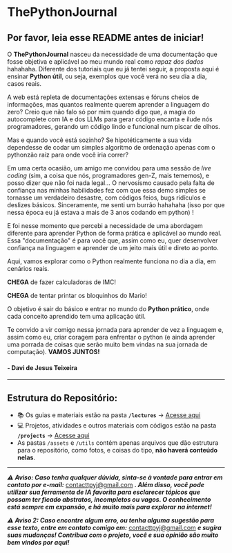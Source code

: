 # ThePythonJournal

## Por favor, leia esse README antes de iniciar!

O **ThePythonJournal** nasceu da necessidade de uma documentação que fosse objetiva e aplicável ao meu mundo real como *rapaz dos dados* hahahaha. Diferente dos tutoriais que eu já tentei seguir, a proposta aqui é ensinar **Python útil**, ou seja, exemplos que você verá no seu dia a dia, casos reais.

A web está repleta de documentações extensas e fóruns cheios de informações, mas quantos realmente querem aprender a linguagem do zero? Creio que não falo só por mim quando digo que, a magia do autocomplete com IA e dos LLMs para gerar código encanta e ilude nós programadores, gerando um código lindo e funcional num piscar de olhos.

Mas e quando você está sozinho? Se hipotéticamente a sua vida dependesse de codar um simples algoritmo de ordenação apenas com o pythonzão raíz para onde você iria correr?

Em uma certa ocasião, um amigo me convidou para uma sessão de *live coding* (sim, a coisa que nós, programadores gen-Z, mais tememos), e posso dizer que não foi nada legal... O nervosismo causado pela falta de confiança nas minhas habilidades fez com que essa demo simples se tornasse um verdadeiro desastre, com códigos feios, bugs ridículos e deslizes básicos. Sinceramente, me senti um burrão hahahaha (isso por que nessa época eu já estava a mais de 3 anos codando em python) !

E foi nesse momento que percebi a necessidade de uma abordagem diferente para aprender Python de forma prática e aplicável ao mundo real. Essa "documentação" é para você que, assim como eu, quer desenvolver confiança na linguagem e aprender de um jeito mais útil e direto ao ponto.

Aqui, vamos explorar como o Python realmente funciona no dia a dia, em cenários reais.

**CHEGA** de fazer calculadoras de IMC!  

**CHEGA** de tentar printar os bloquinhos do Mario!  

O objetivo é sair do básico e entrar no mundo do **Python prático**, onde cada conceito aprendido tem uma aplicação útil.

Te convido a vir comigo nessa jornada para aprender de vez a linguagem e, assim como eu, criar coragem para enfrentar o python (e ainda aprender uma porrada de coisas que serão muito bem vindas na sua jornada de computação).
**VAMOS JUNTOS!**

#### - Davi de Jesus Teixeira

---

## Estrutura do Repositório:
- 📚 Os guias e materiais estão na pasta **`/lectures`** → [Acesse aqui](https://github.com/dvzk1/ThePythonJournal/tree/main/lectures)  
- 💻 Projetos, atividades e outros materiais com códigos estão na pasta **`/projects`** → [Acesse aqui](https://github.com/dvzk1/ThePythonJournal/tree/main/projects)
- As pastas ``/assets`` e ``/utils`` contém apenas arquivos que dão estrutura para o repositório, como fotos, e coisas do tipo, **não haverá conteúdo nelas**.

---

***⚠️ Aviso: Caso tenha qualquer dúvida, sinta-se à vontade para entrar em contato por e-mail:*** <contacttpyj@gmail.com> ***. Além disso, você pode utilizar sua ferramenta de IA favorita para esclarecer tópicos que possam ter ficado abstratos, incompletos ou vagos. O conhecimento está sempre em expansão, e há muito mais para explorar na internet!***

***⚠️ Aviso 2: Caso encontre algum erro, ou tenha alguma sugestão para esse texto, entre em contato comigo em:*** <contacttpyj@gmail.com> ***e sugira suas mudanças! Contribua com o projeto, você e sua opinião são muito bem vindos por aqui!***
